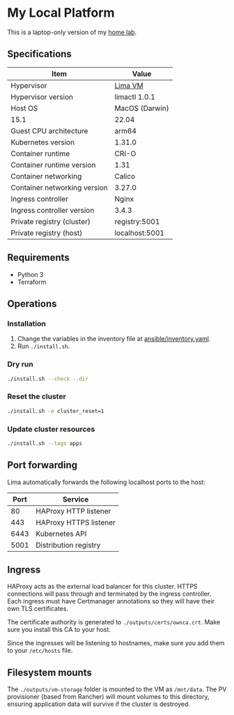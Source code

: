 # My Local Platform

This is a laptop-only version of my [home lab](https://github.com/ginolatorilla/k8s-homenet/).

## Specifications

| Item                         | Value                         |
| ---------------------------- | ----------------------------- |
| Hypervisor                   | [Lima VM](https://lima-vm.io) |
| Hypervisor version           | limactl 1.0.1                 |
| Host OS                      | MacOS (Darwin)                |
| 15.1                         | 22.04                         |
| Guest CPU architecture       | arm64                         |
| Kubernetes version           | 1.31.0                        |
| Container runtime            | CRI-O                         |
| Container runtime version    | 1.31                          |
| Container networking         | Calico                        |
| Container networking version | 3.27.0                        |
| Ingress controller           | Nginx                         |
| Ingress controller version   | 3.4.3                         |
| Private registry (cluster)   | registry:5001                 |
| Private registry (host)      | localhost:5001                |

## Requirements

- Python 3
- Terraform

## Operations

### Installation

1. Change the variables in the inventory file at [ansible/inventory.yaml](./ansible/inventory.yaml).
2. Run `./install.sh`.

### Dry run

```sh
./install.sh --check --dir
```

### Reset the cluster

```sh
./install.sh -e cluster_reset=1
```

### Update cluster resources

```sh
./install.sh --tags apps
```

## Port forwarding

Lima automatically forwards the following localhost ports to the host:

| Port | Service                |
| ---- | ---------------------- |
| 80   | HAProxy HTTP listener  |
| 443  | HAProxy HTTPS listener |
| 6443 | Kubernetes API         |
| 5001 | Distribution registry  |

## Ingress

HAProxy acts as the external load balancer for this cluster. HTTPS connections will pass through and terminated by
the ingress controller. Each ingress must have Certmanager annotations so they will have their own TLS certificates.

The certificate authority is generated to `./outputs/certs/ownca.crt`. Make sure you install this CA to your host.

Since the ingresses will be listening to hostnames, make sure you add them to your `/etc/hosts` file.

## Filesystem mounts

The `./outputs/vm-storage` folder is mounted to the VM as `/mnt/data`. The PV provisioner (based from Rancher)
will mount volumes to this directory, ensuring application data will survive if the cluster is destroyed.
